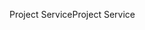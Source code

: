 <span data-ttu-id="3e82b-101">Project Service</span><span class="sxs-lookup"><span data-stu-id="3e82b-101">Project Service</span></span>
